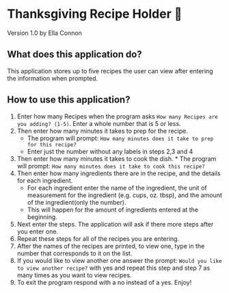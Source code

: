# Thanksgiving Recipe Holder 🦃
Version 1.0 by Ella Connon
## What does this application do?
This application stores up to five recipes the user can view after entering the information when prompted.
## How to use this application?
1. Enter how many Recipes when the program asks `How many Recipes are you adding? (1-5)`. Enter a whole number that is 5 or less.
2. Then enter how many minutes it takes to prep for the recipe.
    * The program will prompt: `How many minutes does it take to prep for this recipe?`
    * Enter just the number without any labels in steps 2,3 and 4
3.   Then enter how many minutes it takes to cook the dish.
    * The program will prompt: `How many minutes does it take to cook this recipe?`
4. Then enter how many ingredients there are in the recipe, and the details for each ingredient.
    * For each ingredient enter the name of the ingredient, the unit of measurement for the ingredient (e.g. cups, oz. tbsp), and the amount of the ingredient(only the number).
    * This will happen for the amount of ingredients entered at the beginning.
5. Next enter the steps. The application will ask if there more steps after you enter one.
6. Repeat these steps for all of the recipes you are entering.
7. After the names of the recipes are printed, to view one, type in the number that corresponds to it on the list.
8. If you would like to view another one answer the prompt: `Would you like to view another recipe?` with yes and repeat this step and step 7 as many times as you want to view recipes.
9. To exit the program respond with a no instead of a yes.
Enjoy!
